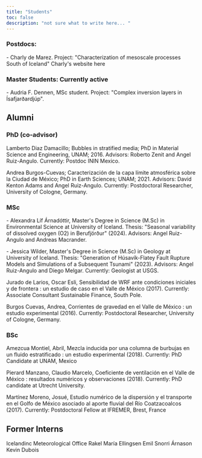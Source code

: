 ```yaml
---
title: "Students"
toc: false
description: "not sure what to write here... "
---
```


### Postdocs:
<p> - Charly de Marez. Project: "Characterization of mesoscale processes South of Iceland" <ahref="https://demarez.github.io/">Charly's website here</a> </p>
      
### Master Students: Currently active
<p> - Audria F. Dennen, MSc student. Project: "Complex inversion layers in Ísafjarðardjúp".</p>

## Alumni

### PhD (co-advisor)
<p> Lamberto Diaz Damacillo; Bubbles in stratified media; PhD in Material Science and Engineering, UNAM; 2016. Advisors: Roberto Zenit and Angel Ruiz-Angulo. Currently: Postdoc ININ Mexico. </p>
<p> Andrea Burgos-Cuevas; Caracterización de la capa límite atmosférica sobre la Ciudad de México; PhD in Earth Sciences; UNAM; 2021. Advisors: David Kenton Adams and Angel Ruiz-Angulo. Currently: Postdoctoral Researcher, University of Cologne, Germany. </p>

### MSc
<p> - Alexandra Líf Árnadóttir, Master's Degree in Science (M.Sc) in Environmental Science at University of Iceland. Thesis: "Seasonal variability of dissolved oxygen (O2) in Berufjörður" (2024). Advisors: Angel Ruiz-Angulo and Andreas Macrander.</p>
<p> - Jessica Wilder, Master's Degree in Science (M.Sc) in Geology at University of Iceland. Thesis: "Generation of Húsavík-Flatey Fault Rupture Models and Simulations of a Subsequent Tsunami" (2023). Advisors: Angel Ruiz-Angulo and Diego Melgar. Currently: Geologist at USGS.</p> 
<p> Jurado de Larios, Oscar Esli,    Sensibilidad de WRF ante condiciones iniciales y de frontera :  un estudio de caso en el Valle de México     (2017). Currently: Associate Consultant Sustainable Finance, South Pole. </p>    
<p> Burgos Cuevas, Andrea,    Corrientes de gravedad en el Valle de México :  un estudio experimental (2016). Currently: Postdoctoral Researcher, University of Cologne, Germany. </p>   

### BSc
<p> Amezcua Montiel, Abril,    Mezcla inducida por una columna de burbujas en un fluido estratificado :  un estudio experimental (2018). Currently: PhD Candidate at UNAM, Mexico </p> 
<p> Pierard Manzano, Claudio Marcelo,    Coeficiente de ventilación en el Valle de México :  resultados numéricos y observaciones (2018). Currently: PhD candidate at Utrecht University. </p> 
<p> Martínez Moreno, Josué,    Estudio numérico de la dispersión y el transporte en el Golfo de México asociado al aporte fluvial del Río Coatzacoalcos (2017). Currently: Postdoctoral Fellow at IFREMER, Brest, France</p> 

## Former Interns 
Icelandinc Meteorological Office
Rakel María Ellingsen 
Emil Snorri Árnason
Kevin Dubois
